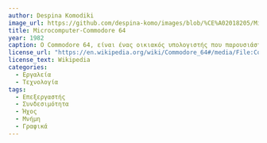 ```yaml
---
author: Despina Komodiki
image_url: https://github.com/despina-komo/images/blob/%CE%A02018205/Microcomputer-Raspberry%20Pi.jpg](https://github.com/despina-komo/images/blob/c8b2cd3dfb4e200a9972038528b735668bbd89bd/Microcomputer-Commodore%2064.jpg
title: Microcomputer-Commodore 64
year: 1982
caption: Ο Commodore 64, είναι ένας οικιακός υπολογιστής που παρουσιάστηκε τον Ιανουάριο του 1982 από την Commodore International.Έχει καταγραφεί στα Παγκόσμια Ρεκόρ Γκίνες ως το μοντέλο με τις περισσότερες πωλήσεις μεμονωμένου υπολογιστή όλων των εποχών, με ανεξάρτητες εκτιμήσεις που τοποθετούν τον αριθμό που πωλήθηκε μεταξύ 12,5 και 17 εκατομμυρίων μονάδων.Πριν από το Commodore VIC-20 και το Commodore PET , το C64 πήρε το όνομά του από τα 64 kilobyte μνήμης RAM. Με υποστήριξη για πολύχρωμα sprites και ένα προσαρμοσμένο τσιπ για δημιουργία κυματομορφών, το C64 θα μπορούσε να δημιουργήσει ανώτερα οπτικά και ήχο σε σύγκριση με συστήματα χωρίς τέτοιο προσαρμοσμένο υλικό.
license_url: "https://en.wikipedia.org/wiki/Commodore_64#/media/File:Commodore-64-Computer-FL.jpg" 
license_text: Wikipedia 
categories:
  - Εργαλεία
  - Τεχνολογία
tags:
  - Επεξεργαστής
  - Συνδεσιμότητα
  - Ήχος
  - Μνήμη
  - Γραφικά
---
```

